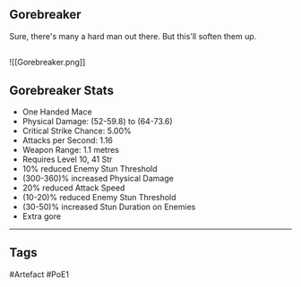 ## Gorebreaker
Sure, there's many a hard man out there.
But this'll soften them up.
##
![[Gorebreaker.png]]
## Gorebreaker Stats
- One Handed Mace
- Physical Damage: (52-59.8) to (64-73.6)
- Critical Strike Chance: 5.00%
- Attacks per Second: 1.16
- Weapon Range: 1.1 metres
- Requires Level 10, 41 Str
- 10% reduced Enemy Stun Threshold
- (300-360)% increased Physical Damage
- 20% reduced Attack Speed
- (10-20)% reduced Enemy Stun Threshold
- (30-50)% increased Stun Duration on Enemies
- Extra gore


---
## Tags
#Artefact
#PoE1